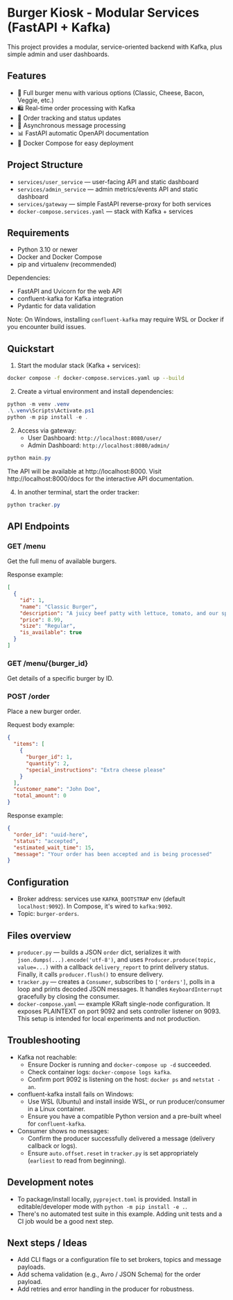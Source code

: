 # Burger Kiosk - Modular Services (FastAPI + Kafka)

This project provides a modular, service-oriented backend with Kafka, plus simple admin and user dashboards.

## Features

- 🍔 Full burger menu with various options (Classic, Cheese, Bacon, Veggie, etc.)
- 🛍️ Real-time order processing with Kafka
- 📝 Order tracking and status updates
- 🔄 Asynchronous message processing
- 📊 FastAPI automatic OpenAPI documentation
- 🐳 Docker Compose for easy deployment

## Project Structure

- `services/user_service` — user-facing API and static dashboard
- `services/admin_service` — admin metrics/events API and static dashboard
- `services/gateway` — simple FastAPI reverse-proxy for both services
- `docker-compose.services.yaml` — stack with Kafka + services

## Requirements

- Python 3.10 or newer
- Docker and Docker Compose
- pip and virtualenv (recommended)

Dependencies:
- FastAPI and Uvicorn for the web API
- confluent-kafka for Kafka integration
- Pydantic for data validation

Note: On Windows, installing `confluent-kafka` may require WSL or Docker if you encounter build issues.

## Quickstart

1. Start the modular stack (Kafka + services):

```bash
docker compose -f docker-compose.services.yaml up --build
```

2. Create a virtual environment and install dependencies:

```powershell
python -m venv .venv
.\.venv\Scripts\Activate.ps1
python -m pip install -e .
```

2. Access via gateway:
   - User Dashboard: `http://localhost:8080/user/`
   - Admin Dashboard: `http://localhost:8080/admin/`

```powershell
python main.py
```

The API will be available at http://localhost:8000. Visit http://localhost:8000/docs for the interactive API documentation.

4. In another terminal, start the order tracker:

```powershell
python tracker.py
```

## API Endpoints

### GET /menu
Get the full menu of available burgers.

Response example:
```json
[
  {
    "id": 1,
    "name": "Classic Burger",
    "description": "A juicy beef patty with lettuce, tomato, and our special sauce",
    "price": 8.99,
    "size": "Regular",
    "is_available": true
  }
]
```

### GET /menu/{burger_id}
Get details of a specific burger by ID.

### POST /order
Place a new burger order.

Request body example:
```json
{
  "items": [
    {
      "burger_id": 1,
      "quantity": 2,
      "special_instructions": "Extra cheese please"
    }
  ],
  "customer_name": "John Doe",
  "total_amount": 0
}
```

Response example:
```json
{
  "order_id": "uuid-here",
  "status": "accepted",
  "estimated_wait_time": 15,
  "message": "Your order has been accepted and is being processed"
}
```

## Configuration

- Broker address: services use `KAFKA_BOOTSTRAP` env (default `localhost:9092`). In Compose, it's wired to `kafka:9092`.
- Topic: `burger-orders`.

## Files overview

- `producer.py` — builds a JSON `order` dict, serializes it with `json.dumps(...).encode('utf-8')`, and uses `Producer.produce(topic, value=...)` with a callback `delivery_report` to print delivery status. Finally, it calls `producer.flush()` to ensure delivery.
- `tracker.py` — creates a `Consumer`, subscribes to `['orders']`, polls in a loop and prints decoded JSON messages. It handles `KeyboardInterrupt` gracefully by closing the consumer.
- `docker-compose.yaml` — example KRaft single-node configuration. It exposes PLAINTEXT on port 9092 and sets controller listener on 9093. This setup is intended for local experiments and not production.

## Troubleshooting

- Kafka not reachable:
	- Ensure Docker is running and `docker-compose up -d` succeeded.
	- Check container logs: `docker-compose logs kafka`.
	- Confirm port 9092 is listening on the host: `docker ps` and `netstat -an`.
- confluent-kafka install fails on Windows:
	- Use WSL (Ubuntu) and install inside WSL, or run producer/consumer in a Linux container.
	- Ensure you have a compatible Python version and a pre-built wheel for `confluent-kafka`.
- Consumer shows no messages:
	- Confirm the producer successfully delivered a message (delivery callback or logs).
	- Ensure `auto.offset.reset` in `tracker.py` is set appropriately (`earliest` to read from beginning).

## Development notes

- To package/install locally, `pyproject.toml` is provided. Install in editable/developer mode with `python -m pip install -e .`.
- There's no automated test suite in this example. Adding unit tests and a CI job would be a good next step.

## Next steps / Ideas

- Add CLI flags or a configuration file to set brokers, topics and message payloads.
- Add schema validation (e.g., Avro / JSON Schema) for the order payload.
- Add retries and error handling in the producer for robustness.
